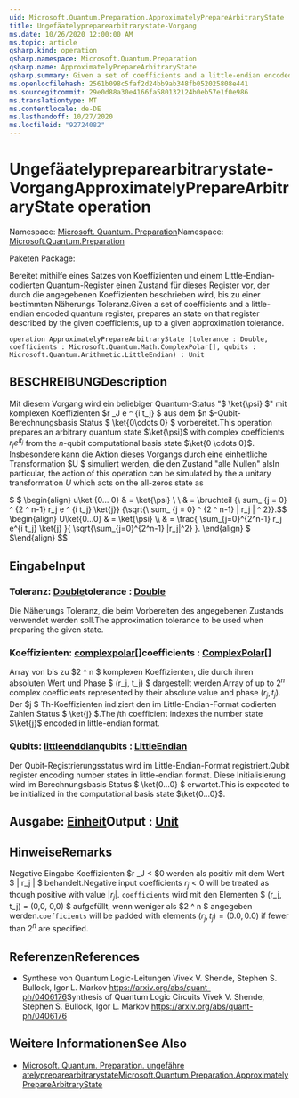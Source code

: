 ```yaml
---
uid: Microsoft.Quantum.Preparation.ApproximatelyPrepareArbitraryState
title: Ungefäatelypreparearbitrarystate-Vorgang
ms.date: 10/26/2020 12:00:00 AM
ms.topic: article
qsharp.kind: operation
qsharp.namespace: Microsoft.Quantum.Preparation
qsharp.name: ApproximatelyPrepareArbitraryState
qsharp.summary: Given a set of coefficients and a little-endian encoded quantum register, prepares an state on that register described by the given coefficients, up to a given approximation tolerance.
ms.openlocfilehash: 2561b098c5faf2d24bb9ab348fb052025808e441
ms.sourcegitcommit: 29e0d88a30e4166fa580132124b0eb57e1f0e986
ms.translationtype: MT
ms.contentlocale: de-DE
ms.lasthandoff: 10/27/2020
ms.locfileid: "92724082"
---
```

# <a name="approximatelypreparearbitrarystate-operation"></a><span data-ttu-id="4f693-102">Ungefäatelypreparearbitrarystate-Vorgang</span><span class="sxs-lookup"><span data-stu-id="4f693-102">ApproximatelyPrepareArbitraryState operation</span></span>

<span data-ttu-id="4f693-103">Namespace: [Microsoft. Quantum. Preparation](xref:Microsoft.Quantum.Preparation)</span><span class="sxs-lookup"><span data-stu-id="4f693-103">Namespace: [Microsoft.Quantum.Preparation](xref:Microsoft.Quantum.Preparation)</span></span>

<span data-ttu-id="4f693-104">Paketen [](https://nuget.org/packages/)</span><span class="sxs-lookup"><span data-stu-id="4f693-104">Package: [](https://nuget.org/packages/)</span></span>


<span data-ttu-id="4f693-105">Bereitet mithilfe eines Satzes von Koeffizienten und einem Little-Endian-codierten Quantum-Register einen Zustand für dieses Register vor, der durch die angegebenen Koeffizienten beschrieben wird, bis zu einer bestimmten Näherungs Toleranz.</span><span class="sxs-lookup"><span data-stu-id="4f693-105">Given a set of coefficients and a little-endian encoded quantum register, prepares an state on that register described by the given coefficients, up to a given approximation tolerance.</span></span>

```qsharp
operation ApproximatelyPrepareArbitraryState (tolerance : Double, coefficients : Microsoft.Quantum.Math.ComplexPolar[], qubits : Microsoft.Quantum.Arithmetic.LittleEndian) : Unit
```


## <a name="description"></a><span data-ttu-id="4f693-106">BESCHREIBUNG</span><span class="sxs-lookup"><span data-stu-id="4f693-106">Description</span></span>

<span data-ttu-id="4f693-107">Mit diesem Vorgang wird ein beliebiger Quantum-Status "$ \ket{\psi} $" mit komplexen Koeffizienten $r _J e ^ {i t_j} $ aus dem $n $-Qubit-Berechnungsbasis Status $ \ket{0\cdots 0} $ vorbereitet.</span><span class="sxs-lookup"><span data-stu-id="4f693-107">This operation prepares an arbitrary quantum state $\ket{\psi}$ with complex coefficients $r_j e^{i t_j}$ from the $n$-qubit computational basis state $\ket{0 \cdots 0}$.</span></span>
<span data-ttu-id="4f693-108">Insbesondere kann die Aktion dieses Vorgangs durch eine einheitliche Transformation $U $ simuliert werden, die den Zustand "alle Nullen" als</span><span class="sxs-lookup"><span data-stu-id="4f693-108">In particular, the action of this operation can be simulated by the a unitary transformation $U$ which acts on the all-zeros state as</span></span>

<span data-ttu-id="4f693-109">$ $ \begin{align} u\ket {0... 0} & = \ket{\psi} \\ \\ & = \bruchteil {\ sum_ {j = 0} ^ {2 ^ n-1} r_j e ^ {i t_j} \ket{j}} {\sqrt{\ sum_ {j = 0} ^ {2 ^ n-1} | r_j | ^ 2}}.</span><span class="sxs-lookup"><span data-stu-id="4f693-109">$$ \begin{align} U\ket{0...0} & = \ket{\psi} \\\\ & = \frac{ \sum_{j=0}^{2^n-1} r_j e^{i t_j} \ket{j} }{ \sqrt{\sum_{j=0}^{2^n-1} |r_j|^2} }.</span></span>
<span data-ttu-id="4f693-110">\end{align} $ $</span><span class="sxs-lookup"><span data-stu-id="4f693-110">\end{align} $$</span></span>

## <a name="input"></a><span data-ttu-id="4f693-111">Eingabe</span><span class="sxs-lookup"><span data-stu-id="4f693-111">Input</span></span>

### <a name="tolerance--double"></a><span data-ttu-id="4f693-112">Toleranz: [Double](xref:microsoft.quantum.lang-ref.double)</span><span class="sxs-lookup"><span data-stu-id="4f693-112">tolerance : [Double](xref:microsoft.quantum.lang-ref.double)</span></span>

<span data-ttu-id="4f693-113">Die Näherungs Toleranz, die beim Vorbereiten des angegebenen Zustands verwendet werden soll.</span><span class="sxs-lookup"><span data-stu-id="4f693-113">The approximation tolerance to be used when preparing the given state.</span></span>


### <a name="coefficients--complexpolar"></a><span data-ttu-id="4f693-114">Koeffizienten: [complexpolar](xref:Microsoft.Quantum.Math.ComplexPolar)[]</span><span class="sxs-lookup"><span data-stu-id="4f693-114">coefficients : [ComplexPolar](xref:Microsoft.Quantum.Math.ComplexPolar)[]</span></span>

<span data-ttu-id="4f693-115">Array von bis zu $2 ^ n $ komplexen Koeffizienten, die durch ihren absoluten Wert und Phase $ (r_j, t_j) $ dargestellt werden.</span><span class="sxs-lookup"><span data-stu-id="4f693-115">Array of up to $2^n$ complex coefficients represented by their absolute value and phase $(r_j, t_j)$.</span></span> <span data-ttu-id="4f693-116">Der $j $ Th-Koeffizienten indiziert den im Little-Endian-Format codierten Zahlen Status $ \ket{j} $.</span><span class="sxs-lookup"><span data-stu-id="4f693-116">The $j$th coefficient indexes the number state $\ket{j}$ encoded in little-endian format.</span></span>


### <a name="qubits--littleendian"></a><span data-ttu-id="4f693-117">Qubits: [littleenddian](xref:Microsoft.Quantum.Arithmetic.LittleEndian)</span><span class="sxs-lookup"><span data-stu-id="4f693-117">qubits : [LittleEndian](xref:Microsoft.Quantum.Arithmetic.LittleEndian)</span></span>

<span data-ttu-id="4f693-118">Der Qubit-Registrierungsstatus wird im Little-Endian-Format registriert.</span><span class="sxs-lookup"><span data-stu-id="4f693-118">Qubit register encoding number states in little-endian format.</span></span> <span data-ttu-id="4f693-119">Diese Initialisierung wird im Berechnungsbasis Status $ \ket{0...0} $ erwartet.</span><span class="sxs-lookup"><span data-stu-id="4f693-119">This is expected to be initialized in the computational basis state $\ket{0...0}$.</span></span>



## <a name="output--unit"></a><span data-ttu-id="4f693-120">Ausgabe: [Einheit](xref:microsoft.quantum.lang-ref.unit)</span><span class="sxs-lookup"><span data-stu-id="4f693-120">Output : [Unit](xref:microsoft.quantum.lang-ref.unit)</span></span>



## <a name="remarks"></a><span data-ttu-id="4f693-121">Hinweise</span><span class="sxs-lookup"><span data-stu-id="4f693-121">Remarks</span></span>

<span data-ttu-id="4f693-122">Negative Eingabe Koeffizienten $r _J < $0 werden als positiv mit dem Wert $ | r_j | $ behandelt.</span><span class="sxs-lookup"><span data-stu-id="4f693-122">Negative input coefficients $r_j < 0$ will be treated as though positive with value $|r_j|$.</span></span> <span data-ttu-id="4f693-123">`coefficients` wird mit den Elementen $ (r_j, t_j) = (0,0, 0,0) $ aufgefüllt, wenn weniger als $2 ^ n $ angegeben werden.</span><span class="sxs-lookup"><span data-stu-id="4f693-123">`coefficients` will be padded with elements $(r_j, t_j) = (0.0, 0.0)$ if fewer than $2^n$ are specified.</span></span>

## <a name="references"></a><span data-ttu-id="4f693-124">Referenzen</span><span class="sxs-lookup"><span data-stu-id="4f693-124">References</span></span>

- <span data-ttu-id="4f693-125">Synthese von Quantum Logic-Leitungen Vivek V. Shende, Stephen S. Bullock, Igor L. Markov https://arxiv.org/abs/quant-ph/0406176</span><span class="sxs-lookup"><span data-stu-id="4f693-125">Synthesis of Quantum Logic Circuits Vivek V. Shende, Stephen S. Bullock, Igor L. Markov https://arxiv.org/abs/quant-ph/0406176</span></span>

## <a name="see-also"></a><span data-ttu-id="4f693-126">Weitere Informationen</span><span class="sxs-lookup"><span data-stu-id="4f693-126">See Also</span></span>

- [<span data-ttu-id="4f693-127">Microsoft. Quantum. Preparation. ungefähre atelypreparearbitrarystate</span><span class="sxs-lookup"><span data-stu-id="4f693-127">Microsoft.Quantum.Preparation.ApproximatelyPrepareArbitraryState</span></span>](xref:Microsoft.Quantum.Preparation.ApproximatelyPrepareArbitraryState)